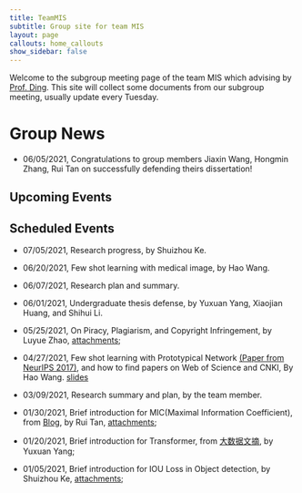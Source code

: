 ```yaml
---
title: TeamMIS
subtitle: Group site for team MIS
layout: page
callouts: home_callouts
show_sidebar: false
---
```


<head>
    <script src="https://cdn.mathjax.org/mathjax/latest/MathJax.js?config=TeX-AMS-MML_HTMLorMML" type="text/javascript"></script>
    <script type="text/x-mathjax-config">
        MathJax.Hub.Config({
            tex2jax: {
            skipTags: ['script', 'noscript', 'style', 'textarea', 'pre'],
            inlineMath: [['$','$']]
            }
        });
    </script>
</head>

Welcome to the subgroup meeting page of the team MIS which advising by [Prof. Ding](http://som.hfut.edu.cn/wgp/web/js_nr.jsp?id=1000012012800035). This site will collect some documents from our subgroup meeting, usually update every Tuesday.

# Group News

-   06/05/2021, Congratulations to group members Jiaxin Wang, Hongmin Zhang, Rui Tan on successfully defending theirs dissertation!

## Upcoming Events

## Scheduled Events

-   07/05/2021, Research progress, by Shuizhou Ke.
-   06/20/2021, Few shot learning with medical image, by Hao Wang.
-   06/07/2021, Research plan and summary.
-   06/01/2021, Undergraduate thesis defense, by Yuxuan Yang, Xiaojian Huang, and Shihui Li.
-   05/25/2021, On Piracy, Plagiarism, and Copyright Infringement, by Luyue Zhao, [attachments](assets/slides/2021-05-18-Piracy_Plagiarism_and_Copyright_Infringement.pdf);

-   04/27/2021, Few shot learning with Prototypical Network [(Paper from NeurIPS 2017)](https://blog.waynehfut.com/2020/11/02/prototypical_network_for_few_shot_learning/), and how to find papers on Web of Science and CNKI, By Hao Wang. [slides](assets/slides/2021-05-11-prototypicalnet.pdf)

-   03/09/2021, Research summary and plan, by the team member.

-   01/30/2021, Brief introduction for MIC(Maximal Information Coefficient), from [Blog](https://blog.csdn.net/qq_27586341/article/details/90603140?utm_medium=distribute.pc_relevant.none-task-blog-BlogCommendFromBaidu-2.control&depth_1-utm_source=distribute.pc_relevant.none-task-blog-BlogCommendFromBaidu-2.control), by Rui Tan, [attachments](assets/paper/MaximalInformationCoefficient.pdf);

-   01/20/2021, Brief introduction for Transformer, from [大数据文摘](https://zhuanlan.zhihu.com/p/54356280), by Yuxuan Yang;

-   01/05/2021, Brief introduction for IOU Loss in Object detection, by Shuizhou Ke, [attachments](assets/slides/2021-1-5%20IOU汇总.pdf);
